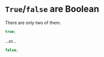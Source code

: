 # `True`/`false` are Boolean

There are only two of them.

```javascript
true;
```

...or...

```javascript
false;
```
